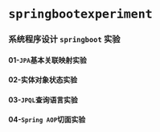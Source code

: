 # `springbootexperiment`
### 系统程序设计 `springboot` 实验

#### 01-`JPA`基本关联映射实验
#### 02-实体对象状态实验
#### 03-`JPQL`查询语言实验
#### 04-`Spring AOP`切面实验
